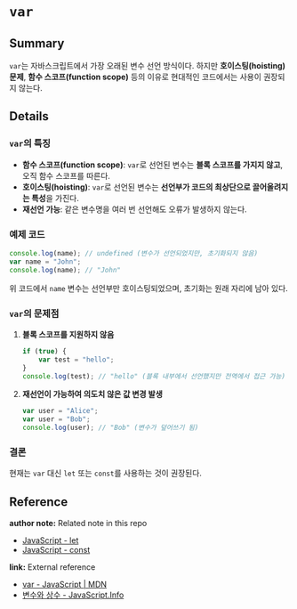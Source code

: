 # `var`  

## Summary  
`var`는 자바스크립트에서 가장 오래된 변수 선언 방식이다. 하지만 **호이스팅(hoisting) 문제**, **함수 스코프(function scope)** 등의 이유로 현대적인 코드에서는 사용이 권장되지 않는다.  

## Details  

### `var`의 특징  
- **함수 스코프(function scope)**: `var`로 선언된 변수는 **블록 스코프를 가지지 않고**, 오직 함수 스코프를 따른다.  
- **호이스팅(hoisting)**: `var`로 선언된 변수는 **선언부가 코드의 최상단으로 끌어올려지는 특성**을 가진다.  
- **재선언 가능**: 같은 변수명을 여러 번 선언해도 오류가 발생하지 않는다.  

### 예제 코드  
```javascript
console.log(name); // undefined (변수가 선언되었지만, 초기화되지 않음)
var name = "John";
console.log(name); // "John"
```
위 코드에서 `name` 변수는 선언부만 호이스팅되었으며, 초기화는 원래 자리에 남아 있다.  

### `var`의 문제점  
1. **블록 스코프를 지원하지 않음**  
   ```javascript
   if (true) {
       var test = "hello";
   }
   console.log(test); // "hello" (블록 내부에서 선언했지만 전역에서 접근 가능)
   ```
2. **재선언이 가능하여 의도치 않은 값 변경 발생**  
   ```javascript
   var user = "Alice";
   var user = "Bob";
   console.log(user); // "Bob" (변수가 덮어쓰기 됨)
   ```

### 결론  
현재는 `var` 대신 `let` 또는 `const`를 사용하는 것이 권장된다.  

## Reference
<!-- 사용하지 않는 레퍼런스 종류는 삭제 후 업로드 -->

**author note:** Related note in this repo
- [JavaScript - let](./Let.md)
- [JavaScript - const](./Const.md)

**link:** External reference
- [var - JavaScript | MDN](https://developer.mozilla.org/ko/docs/Web/JavaScript/Reference/Statements/var)
- [변수와 상수 - JavaScript.Info](https://ko.javascript.info/variables)
